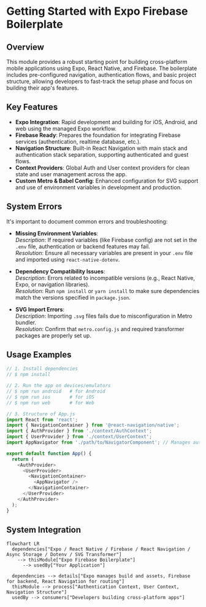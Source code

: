 # Getting Started with Expo Firebase Boilerplate

## Overview
This module provides a robust starting point for building cross-platform mobile applications using Expo, React Native, and Firebase. The boilerplate includes pre-configured navigation, authentication flows, and basic project structure, allowing developers to fast-track the setup phase and focus on building their app's features.

## Key Features
- **Expo Integration**: Rapid development and building for iOS, Android, and web using the managed Expo workflow.
- **Firebase Ready**: Prepares the foundation for integrating Firebase services (authentication, realtime database, etc.).
- **Navigation Structure**: Built-in React Navigation with main stack and authentication stack separation, supporting authenticated and guest flows.
- **Context Providers**: Global Auth and User context providers for clean state and user management across the app.
- **Custom Metro & Babel Config**: Enhanced configuration for SVG support and use of environment variables in development and production.

## System Errors
It's important to document common errors and troubleshooting:

- **Missing Environment Variables**:  
  _Description_: If required variables (like Firebase config) are not set in the `.env` file, authentication or backend features may fail.  
  _Resolution_: Ensure all necessary variables are present in your `.env` file and imported using `react-native-dotenv`.
  
- **Dependency Compatibility Issues**:  
  _Description_: Errors related to incompatible versions (e.g., React Native, Expo, or navigation libraries).  
  _Resolution_: Run `npm install` or `yarn install` to make sure dependencies match the versions specified in `package.json`.

- **SVG Import Errors**:  
  _Description_: Importing `.svg` files fails due to misconfiguration in Metro bundler.  
  _Resolution_: Confirm that `metro.config.js` and required transformer packages are properly set up.

## Usage Examples

```javascript
// 1. Install dependencies
// $ npm install

// 2. Run the app on devices/emulators
// $ npm run android   # for Android
// $ npm run ios       # for iOS
// $ npm run web       # for Web

// 3. Structure of App.js
import React from 'react';
import { NavigationContainer } from '@react-navigation/native';
import { AuthProvider } from './context/AuthContext';
import { UserProvider } from './context/UserContext';
import AppNavigator from './path/to/NavigatorComponent'; // Manages auth and main stacks

export default function App() {
  return (
    <AuthProvider>
      <UserProvider>
        <NavigationContainer>
          <AppNavigator />
        </NavigationContainer>
      </UserProvider>
    </AuthProvider>
  );
}
```

## System Integration

```mermaid
flowchart LR
  dependencies["Expo / React Native / Firebase / React Navigation / Async Storage / Dotenv / SVG Transformer"]
    --> thisModule["Expo Firebase Boilerplate"]
      --> usedBy["Your Application"]

  dependencies --> details["Expo manages build and assets, Firebase for backend, React Navigation for routing"]
  thisModule --> process["Authentication Context, User Context, Navigation Structure"]
  usedBy --> consumers["Developers building cross-platform apps"]
```
